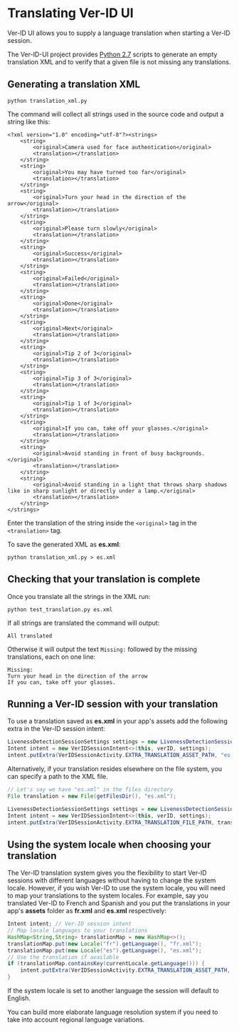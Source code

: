 # Translating Ver-ID UI

Ver-ID UI allows you to supply a language translation when starting a Ver-ID session.

The Ver-ID-UI project provides [Python 2.7](https://www.python.org/download/releases/2.7/) scripts to generate an empty translation XML and to verify that a given file is not missing any translations.

## Generating a translation XML

~~~shell
python translation_xml.py
~~~
The command will collect all strings used in the source code and output a string like this:

~~~shell
<?xml version="1.0" encoding="utf-8"?><strings>
    <string>
        <original>Camera used for face authentication</original>
        <translation></translation>
    </string>
    <string>
        <original>You may have turned too far</original>
        <translation></translation>
    </string>
    <string>
        <original>Turn your head in the direction of the arrow</original>
        <translation></translation>
    </string>
    <string>
        <original>Please turn slowly</original>
        <translation></translation>
    </string>
    <string>
        <original>Success</original>
        <translation></translation>
    </string>
    <string>
        <original>Failed</original>
        <translation></translation>
    </string>
    <string>
        <original>Done</original>
        <translation></translation>
    </string>
    <string>
        <original>Next</original>
        <translation></translation>
    </string>
    <string>
        <original>Tip 2 of 3</original>
        <translation></translation>
    </string>
    <string>
        <original>Tip 3 of 3</original>
        <translation></translation>
    </string>
    <string>
        <original>Tip 1 of 3</original>
        <translation></translation>
    </string>
    <string>
        <original>If you can, take off your glasses.</original>
        <translation></translation>
    </string>
    <string>
        <original>Avoid standing in front of busy backgrounds.</original>
        <translation></translation>
    </string>
    <string>
        <original>Avoid standing in a light that throws sharp shadows like in sharp sunlight or directly under a lamp.</original>
        <translation></translation>
    </string>
</strings>
~~~
Enter the translation of the string inside the `<original>` tag in the `<translation>` tag.

To save the generated XML as **es.xml**:

~~~shell
python translation_xml.py > es.xml
~~~

## Checking that your translation is complete
Once you translate all the strings in the XML run:

~~~shell
python test_translation.py es.xml
~~~
If all strings are translated the command will output:

~~~shell
All translated
~~~
Otherwise it will output the text `Missing:` followed by the missing translations, each on one line:

~~~shell
Missing:
Turn your head in the direction of the arrow
If you can, take off your glasses.
~~~

## Running a Ver-ID session with your translation

To use a translation saved as **es.xml** in your app's assets add the following extra in the Ver-ID session intent:

~~~java
LivenessDetectionSessionSettings settings = new LivenessDetectionSessionSettings();
Intent intent = new VerIDSessionIntent<>(this, verID, settings);
intent.putExtra(VerIDSessionActivity.EXTRA_TRANSLATION_ASSET_PATH, "es.xml");
~~~

Alternatively, if your translation resides elsewhere on the file system, you can specify a path to the XML file.

~~~java
// Let's say we have "es.xml" in the files directory
File translation = new File(getFilesDir(), "es.xml");

LivenessDetectionSessionSettings settings = new LivenessDetectionSessionSettings();
Intent intent = new VerIDSessionIntent<>(this, verID, settings);
intent.putExtra(VerIDSessionActivity.EXTRA_TRANSLATION_FILE_PATH, translation.getPath());
~~~

## Using the system locale when choosing your translation

The Ver-ID translation system gives you the flexibility to start Ver-ID sessions with different languages without having to change the system locale. However, if you wish Ver-ID to use the system locale, you will need to map your translations to the system locales. For example, say you translated Ver-ID to French and Spanish and you put the translations in your app's **assets** folder as **fr.xml** and **es.xml** respectively:

~~~java
Intent intent; // Ver-ID session intent
// Map locale languages to your translations
HashMap<String,String> translationMap = new HashMap<>();
translationMap.put(new Locale("fr").getLanguage(), "fr.xml");
translationMap.put(new Locale("es").getLanguage(), "es.xml");
// Use the translation if available
if (translationMap.containsKey(currentLocale.getLanguage())) {
    intent.putExtra(VerIDSessionActivity.EXTRA_TRANSLATION_ASSET_PATH, translationMap.get(currentLocale.getLanguage()));
}
~~~

If the system locale is set to another language the session will default to English.

You can build more elaborate language resolution system if you need to take into account regional language variations.
